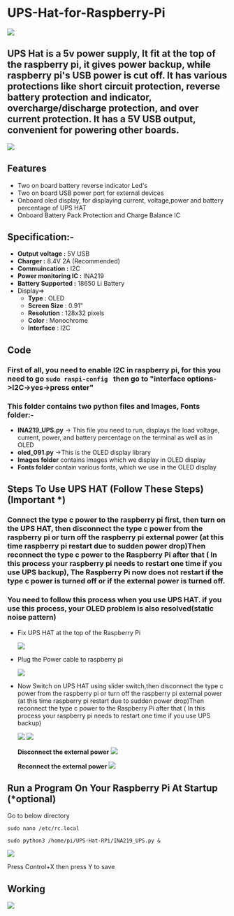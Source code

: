 # UPS-Hat-for-Raspberry-Pi
<img src= "https://github.com/sbcshop/UPS-Hat-for-Raspberry-Pi/blob/main/Images/banner.png" />

## UPS Hat is a 5v power supply, It fit at the top of the raspberry pi, it gives power backup, while raspberry pi's USB power is cut off. It has various protections like short circuit protection, reverse battery protection and indicator, overcharge/discharge protection, and over current protection. It has a 5V USB output, convenient for powering other boards.
<img src= "https://github.com/sbcshop/UPS-Hat-for-Raspberry-Pi/blob/main/Images/inout-voltage.png" />

## Features
  * Two on board battery reverse indicator Led's 
  * Two on board USB power port for external devices
  * Onboard oled display, for displaying current, voltage,power and battery percentage of UPS HAT
  * Onboard Battery Pack Protection and Charge Balance IC 

## Specification:-
- **Output voltage :** 5V USB 
- **Charger :** 8.4V 2A (Recommended)
- **Commuincation :** I2C 
- **Power monitoring IC :** INA219
- **Battery Supported :** 18650 Li Battery
- Display=>
 	* **Type** : OLED
 	* **Screen Size** : 0.91"
 	* **Resolution** : 128x32 pixels
 	* **Color** : Monochrome
	 * **Interface** : I2C
    
## Code
### First of all, you need to enable I2C in raspberry pi, for this you need to go  ```sudo raspi-config ``` then go to "interface options->I2C->yes->press enter" 
### This folder contains two python files and Images, Fonts folder:-
   * **INA219_UPS.py**  -> This file you need to run, displays the load voltage, current, power, and battery percentage on the terminal as well as in OLED
   * **oled_091.py**    ->This is the OLED display library 
   * **Images folder** contains images which we display in OLED display
   * **Fonts folder** contain various fonts, which we use in the OLED display
   
## Steps To Use UPS HAT (Follow These Steps) (**Important** *)
### Connect the type c power to the raspberry pi first, then turn on the UPS HAT, then disconnect the type c power from the raspberry pi or turn off the raspberry pi external power (at this time raspberry pi restart due to sudden power drop)Then reconnect the type c power to the Raspberry Pi after that ( In this process your raspberry pi needs to restart one time if you use UPS backup), The Raspberry Pi now does not restart if the type c power is turned off or if the external power is turned off.
### You need to follow this process when you use UPS HAT. if you use this process, your OLED problem is also resolved(static noise pattern)

  * Fix UPS HAT at the top of the Raspberry Pi
  
    <img src= "https://github.com/sbcshop/UPS-Hat-for-Raspberry-Pi/blob/main/Images/img1.JPG" />
   
  * Plug the Power cable to raspberry pi

    <img src= "https://github.com/sbcshop/UPS-Hat-for-Raspberry-Pi/blob/main/Images/img2.JPG" />
    
  * Now Switch on UPS HAT using slider switch,then disconnect the type c power from the raspberry pi or turn off the raspberry pi external power (at this time             raspberry pi restart due to sudden power drop)Then reconnect the type c power to the Raspberry Pi after that ( In this process your raspberry pi needs to restart       one time if you use UPS backup)
  
    <img src= "https://github.com/sbcshop/UPS-Hat-for-Raspberry-Pi/blob/main/Images/img3.JPG" />
    
    <img src= "https://github.com/sbcshop/UPS-Hat-for-Raspberry-Pi/blob/main/Images/img4.JPG" />
    
    **Disconnect the external power**
    <img src= "https://github.com/sbcshop/UPS-Hat-for-Raspberry-Pi/blob/main/Images/img5.png" />
    
    **Reconnect the external power**
    <img src= "https://github.com/sbcshop/UPS-Hat-for-Raspberry-Pi/blob/main/Images/img6.png" />
   
  
  
  
## Run a Program On Your Raspberry Pi At Startup (*optional)
Go to below directory

 ```sudo nano /etc/rc.local```
 
 ```sudo python3 /home/pi/UPS-Hat-RPi/INA219_UPS.py &```
 
 <img src= "https://github.com/sbcshop/UPS-Hat-for-Raspberry-Pi/blob/main/Images/img_1.JPG" />
 
 Press Control+X then press Y to save

   
## Working
<img src= "https://github.com/sbcshop/UPS-Hat-for-Raspberry-Pi/blob/main/Images/giff.gif" />
